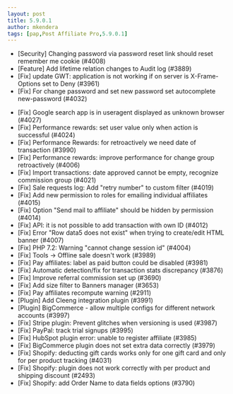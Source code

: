 ```yaml
---
layout: post
title: 5.9.0.1
author: mkendera
tags: [pap,Post Affiliate Pro,5.9.0.1]
---
```


- [Security] Changing password via password reset link should reset remember me cookie (#4008)
- [Feature] Add lifetime relation changes to Audit log (#3889)
- [Fix] update GWT: application is not working if on server is X-Frame-Options set to Deny (#3961)
- [Fix] For change password and set new password set autocomplete new-password (#4032)

<!--more-->

- [Fix] Google search app is in useragent displayed as unknown browser (#4027)
- [Fix] Performance rewards: set user value only when action is successful (#4024)
- [Fix] Performance Rewards: for retroactively we need date of transaction (#3990)
- [Fix] Performance rewards: improve performance for change group retroactively (#4006)
- [Fix] Import transactions: date approved cannot be empty, recognize commission group (#4021)
- [Fix] Sale requests log: Add "retry number" to custom filter (#4019)
- [Fix] Add new permission to roles for emailing individual affiliates (#4015)
- [Fix] Option "Send mail to affiliate" should be hidden by permission (#4014)
- [Fix] API: it is not possible to add transaction with own ID (#4012)
- [Fix] Error "Row data5 does not exist" when trying to create/edit HTML banner (#4007)
- [Fix] PHP 7.2: Warning "cannot change session id" (#4004)
- [Fix] Tools -> Offline sale doesn't work (#3989)
- [Fix] Pay affiliates: label as paid button could be disabled (#3981)
- [Fix] Automatic detection/fix for transaction stats discrepancy (#3876)
- [Fix] Improve referral commission set up (#3690)
- [Fix] Add size filter to Banners manager (#3653)
- [Fix] Pay affiliates recompute warning (#2911)
- [Plugin] Add Cleeng integration plugin (#3991)
- [Plugin] BigCommerce - allow multiple configs for different network accounts (#3997)
- [Fix] Stripe plugin: Prevent glitches when versioning is used (#3987)
- [Fix] PayPal: track trial signups (#3995)
- [Fix] HubSpot plugin error: unable to register affiliate (#3985)
- [Fix] BigCommerce plugin does not set extra data correctly (#3979)
- [Fix] Shopify: deducting gift cards works only for one gift card and only for per product tracking (#4031)
- [Fix] Shopify: plugin does not work correctly with per product and shipping discount (#2493)
- [Fix] Shopify: add Order Name to data fields options (#3790)

